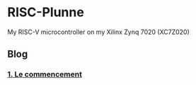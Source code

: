 # RISC-Plunne

My RISC-V microcontroller on my Xilinx Zynq 7020 (XC7Z020)

## Blog

### [1. Le commencement](Blog/1_RISCP.md#i-riscp---le-commencement)
